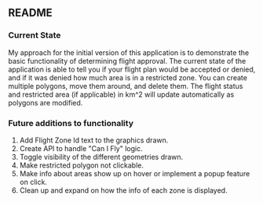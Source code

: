 ## README

### Current State

My approach for the initial version of this application is to demonstrate the basic functionality of determining flight approval. The current state of the application is able to tell you if your flight plan would be accepted or denied, and if it was denied how much area is in a restricted zone. You can create multiple polygons, move them around, and delete them. The flight status and restricted area (if applicable) in km^2 will update automatically as polygons are modified.

### Future additions to functionality
1. Add Flight Zone Id text to the graphics drawn.
2. Create API to handle "Can I Fly" logic.
3. Toggle visibility of the different geometries drawn.
4. Make restricted polygon not clickable.
5. Make info about areas show up on hover or implement a popup feature on click.
6. Clean up and expand on how the info of each zone is displayed.